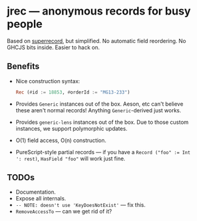 # jrec — anonymous records for busy people

Based on [superrecord](https://hackage.haskell.org/package/superrecord), but simplified. No automatic field reordering. No GHCJS bits inside. Easier to hack on.

## Benefits

* Nice construction syntax:

  ```haskell
  Rec (#id := 18853, #orderId := "MG13-233")
  ```

* Provides `Generic` instances out of the box. Aeson, etc can't believe these aren't normal records! Anything `Generic`-derived just works.

* Provides `generic-lens` instances out of the box. Due to those custom instances, we support polymorphic updates.

* O(1) field access, O(n) construction.

* PureScript-style partial records — if you have a `Record ("foo" := Int ': rest)`, `HasField "foo"` will work just fine.

## TODOs

* Documentation.
* Expose all internals.
* `-- NOTE: doesn't use 'KeyDoesNotExist'` — fix this.
* `RemoveAccessTo` — can we get rid of it?
